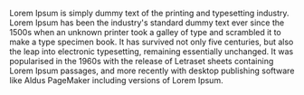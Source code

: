 Lorem Ipsum is simply dummy text of the printing and typesetting industry. Lorem Ipsum has been the industry's standard dummy text ever since the 1500s
when an unknown printer took a galley of type and scrambled it to make a type specimen book. It has survived not only five centuries, but also the leap
into electronic typesetting, remaining essentially unchanged. It was popularised in the 1960s with the release of Letraset sheets containing Lorem Ipsum
passages, and more recently with desktop publishing software like Aldus PageMaker including versions of Lorem Ipsum.